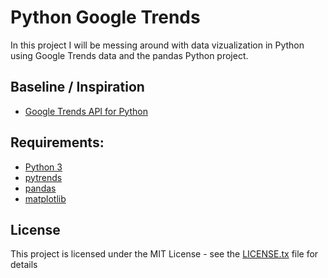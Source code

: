 # Python Google Trends

In this project I will be messing around with data vizualization in Python using Google Trends data and the pandas Python project.

## Baseline / Inspiration

* [Google Trends API for Python](https://github.com/Tanu-N-Prabhu/Python/blob/master/Google_Trends_API.ipynb)

## Requirements:

* [Python 3](https://www.python.org/)
* [pytrends](https://pypi.org/project/pytrends/)
* [pandas](https://pypi.org/project/pandas/)
* [matplotlib](https://pypi.org/project/matplotlib/)

## License

This project is licensed under the MIT License - see the [LICENSE.tx](LICENSE.txt) file for details

